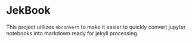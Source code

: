 # JekBook

This project utilizes `nbconvert` to make it easier to quickly convert jupyter
notebooks into markdown ready for jekyll processing.
